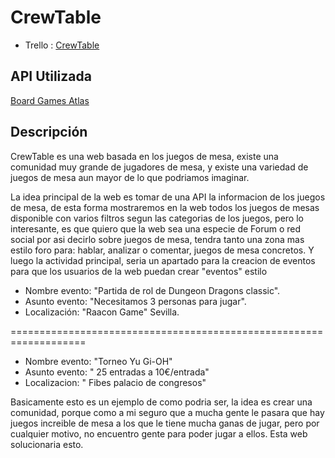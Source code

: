 # CrewTable

- Trello : [CrewTable](https://trello.com/b/XNgl3ZbJ/crewtable)

## API Utilizada

[Board Games Atlas](https://www.boardgameatlas.com/api/docs) 

## Descripción

CrewTable es una web basada en los juegos de mesa, existe una comunidad muy grande de jugadores de mesa, y existe una variedad de juegos de mesa 
aun mayor de lo que podriamos imaginar.

La idea principal de la web es tomar de una API la informacion de los juegos de mesa, de esta forma mostraremos
en la web todos los juegos de mesas disponible con varios filtros segun las categorias de los juegos, pero lo interesante, es que quiero que la web 
sea una especie de Forum o red social por asi decirlo sobre juegos de mesa, tendra tanto una zona mas estilo foro para: hablar, analizar o comentar, juegos de mesa
concretos. Y luego la actividad principal, seria un apartado para la creacion de eventos para que los usuarios de la web puedan crear "eventos" estilo 
  
- Nombre evento:  "Partida de rol de Dungeon Dragons classic". 
- Asunto evento:  "Necesitamos 3 personas para jugar".
- Localización: "Raacon Game" Sevilla.

===================================================================

- Nombre evento: "Torneo Yu Gi-OH"
- Asunto evento: " 25 entradas a 10€/entrada"
- Localizacion:  " Fibes palacio de congresos"

Basicamente esto es un ejemplo de como podria ser, la idea es crear una comunidad, porque como a mi seguro que a mucha gente le pasara que hay 
juegos increible de mesa a los que le tiene mucha ganas de jugar, pero por cualquier motivo, no encuentro gente para poder jugar a ellos. 
Esta web solucionaria esto.
